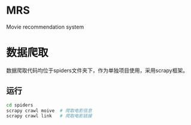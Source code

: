 # MRS
Movie recommendation system
# 数据爬取
数据爬取代码均位于spiders文件夹下，作为单独项目使用，采用scrapy框架。
## 运行
```bash
cd spiders
scrapy crawl moive  # 爬取电影信息
scrapy crawl link   # 爬取电影链接
```

